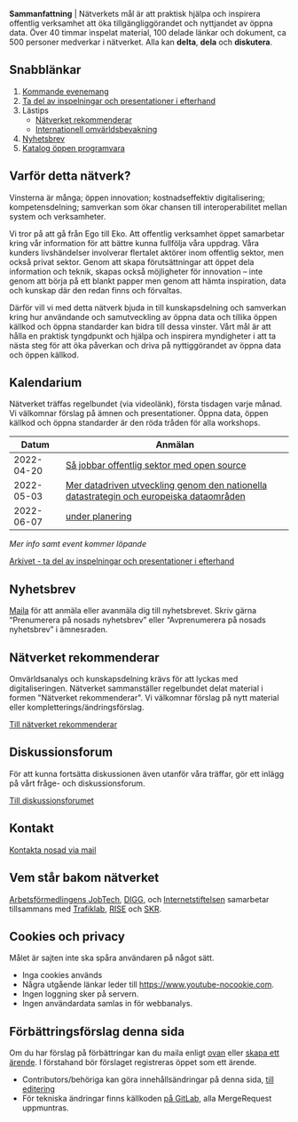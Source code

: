 [_metadata_:url]:- "https://gitlab.com/open-data-knowledge-sharing/wiki/-/wikis/home"

**Sammanfattning** | Nätverkets mål är att praktisk hjälpa och inspirera offentlig verksamhet att öka tillgängliggörandet och nyttjandet av öppna data. Över 40 timmar inspelat material, 100 delade länkar och dokument, ca 500 personer medverkar i nätverket. Alla kan **delta**, **dela** och **diskutera**.

## Snabblänkar

1. [Kommande evenemang](#kalendarium)
2. [Ta del av inspelningar och presentationer i efterhand](/workshops)
2. Lästips
   * [Nätverket rekommenderar](/tips)
   * [Internationell omvärldsbevakning](/internationellt)
3. [Nyhetsbrev](#nyhetsbrev)
4. [Katalog öppen programvara](https://offentligkod.se/)

## Varför detta nätverk?

Vinsterna är många; öppen innovation; kostnadseffektiv digitalisering; kompetensdelning; samverkan som ökar chansen till interoperabilitet mellan system och verksamheter.

Vi tror på att gå från Ego till Eko. Att offentlig verksamhet öppet samarbetar kring vår information för att bättre kunna fullfölja våra uppdrag. Våra kunders livshändelser involverar flertalet aktörer inom offentlig sektor, men också privat sektor. Genom att skapa förutsättningar att öppet dela information och teknik, skapas också möjligheter för innovation – inte genom att börja på ett blankt papper men genom att hämta inspiration, data och kunskap där den redan finns och förvaltas.

Därför vill vi med detta nätverk bjuda in till kunskapsdelning och samverkan kring hur användande och samutveckling av öppna data och tillika öppen källkod och öppna standarder kan bidra till dessa vinster. Vårt mål är att hålla en praktisk tyngdpunkt och hjälpa och inspirera myndigheter i att ta nästa steg för att öka påverkan och driva på nyttiggörandet av öppna data och öppen källkod.

## Kalendarium

Nätverket träffas regelbundet (via videolänk), första tisdagen varje månad. Vi välkomnar förslag på ämnen och presentationer. Öppna data, öppen källkod och öppna standarder är den röda tråden för alla workshops.

| Datum | Anmälan |
|---|---|
| 2022-04-20 | [Så jobbar offentlig sektor med open source](https://www.goto10.se/event/hur-offentlig-sektor-jobbar-med-open-source/)
| 2022-05-03 | [Mer datadriven utveckling genom den nationella datastrategin och europeiska dataområden](https://www.goto10.se/event/nosad-natverkande-kring-oppna-data-och-oppen-kallkod-6/)
| 2022-06-07 | [under planering](https://www.goto10.se/event/nosad-natverkande-kring-oppna-data-och-oppen-kallkod-7/) |

_Mer info samt event kommer löpande_

<a href="https://nosad.se/workshops" data-navigo>Arkivet - ta del av inspelningar och presentationer i efterhand</a>

## Nyhetsbrev

[Maila](mailto:maria.dalhage@digg.se) för att anmäla eller avanmäla dig till nyhetsbrevet. Skriv gärna “Prenumerera på nosads nyhetsbrev” eller “Avprenumerera på nosads nyhetsbrev” i ämnesraden.

## Nätverket rekommenderar

Omvärldsanalys och kunskapsdelning krävs för att lyckas med digitaliseringen. Nätverket sammanställer regelbundet delat material i formen "Nätverket rekommenderar". Vi välkomnar förslag på nytt material eller kompletterings/ändringsförslag.

<a href="/tips" data-navigo>Till nätverket rekommenderar</a>

## Diskussionsforum

För att kunna fortsätta diskussionen även utanför våra träffar, gör ett inlägg på vårt fråge- och diskussionsforum.

[Till diskussionsforumet](https://community.dataportal.se/)  

## Kontakt

[Kontakta nosad via mail](mailto:maria.dalhage@digg.se)

## Vem står bakom nätverket

[Arbetsförmedlingens JobTech](https://jobtechdev.se/), [DIGG](https://www.digg.se/), och [Internetstiftelsen](https://internetstiftelsen.se/) samarbetar tillsammans med [Trafiklab](https://www.trafiklab.se/), [RISE](https://www.ri.se/) och [SKR](https://skr.se/).

## Cookies och privacy

Målet är sajten inte ska spåra användaren på något sätt. 

* Inga cookies används
* Några utgående länkar leder till https://www.youtube-nocookie.com.
* Ingen loggning sker på servern.
* Ingen användardata samlas in för webbanalys.

## Förbättringsförslag denna sida

Om du har förslag på förbättringar kan du maila enligt [ovan](#Kontakt) eller [skapa ett ärende](https://gitlab.com/open-data-knowledge-sharing/open-data-knowledge-sharing.gitlab.io/-/issues/new). I förstahand bör förslaget registreras öppet som ett ärende.

* Contributors/behöriga kan göra innehållsändringar på denna sida, [till editering](https://gitlab.com/open-data-knowledge-sharing/wiki/-/wikis/Home)
* För tekniska ändringar finns källkoden [på GitLab](https://gitlab.com/open-data-knowledge-sharing/open-data-knowledge-sharing.gitlab.io), alla MergeRequest uppmuntras.
